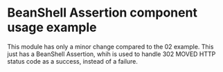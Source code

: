# BeanShell Assertion component usage example 
This module has only a minor change compared to the 02 example. 
This just has a BeanShell Assertion, whih is used to handle 302 MOVED HTTP status code as a success, instead of a failure.
